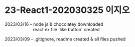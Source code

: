 # 23-React1-202030325 이지오


2023/03/16 - node js & chocolatey downloaded<br>
&emsp; &emsp; &emsp; &emsp; &emsp; react ex file 'like button' created

2023/03/09 - .gitignore, readme created & all files pushed